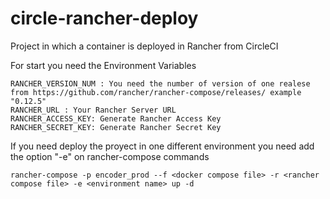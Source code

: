 # circle-rancher-deploy
Project in which a container is deployed in Rancher from CircleCI

For start you need the Environment Variables

	RANCHER_VERSION_NUM : You need the number of version of one realese from https://github.com/rancher/rancher-compose/releases/ example "0.12.5"
	RANCHER_URL : Your Rancher Server URL
   	RANCHER_ACCESS_KEY: Generate Rancher Access Key
   	RANCHER_SECRET_KEY: Generate Rancher Secret Key

If you need deploy the proyect in one different  environment you need add the option "-e" on rancher-compose commands
``` 
rancher-compose -p encoder_prod --f <docker compose file> -r <rancher compose file> -e <environment name> up -d
```
